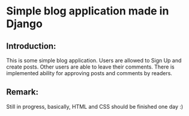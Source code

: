 # Simple blog application made in Django

## Introduction:
This is some simple blog application.
Users are allowed to Sign Up and create posts.
Other users are able to leave their comments.
There is implemented ability for approving posts and comments by readers.

## Remark:
Still in progress, basically, HTML and CSS should be finished one day :)
